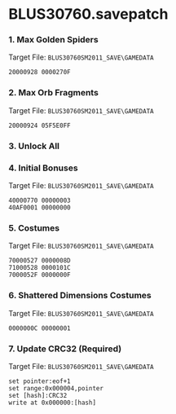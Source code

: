 # BLUS30760.savepatch

### 1. Max Golden Spiders

Target File: `BLUS30760SM2011_SAVE\GAMEDATA`

```
20000928 0000270F
```

### 2. Max Orb Fragments

Target File: `BLUS30760SM2011_SAVE\GAMEDATA`

```
20000924 05F5E0FF
```

### 3. Unlock All
### 4. Initial Bonuses

Target File: `BLUS30760SM2011_SAVE\GAMEDATA`

```
40000770 00000003
40AF0001 00000000
```

### 5. Costumes

Target File: `BLUS30760SM2011_SAVE\GAMEDATA`

```
70000527 0000008D
71000528 0000101C
7000052F 0000000F
```

### 6. Shattered Dimensions Costumes

Target File: `BLUS30760SM2011_SAVE\GAMEDATA`

```
0000000C 00000001
```

### 7. Update CRC32 (Required)

Target File: `BLUS30760SM2011_SAVE\GAMEDATA`

```
set pointer:eof+1
set range:0x000004,pointer
set [hash]:CRC32
write at 0x000000:[hash]
```

